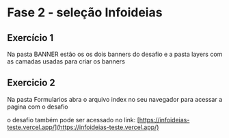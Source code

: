 # Fase 2 - seleção Infoideias


## Exercício 1

Na pasta BANNER estão os os dois banners do desafio e a pasta layers com as camadas usadas para criar os banners


## Exercicio 2

Na pasta Formularios abra o arquivo index no seu navegador para acessar a pagina com o desafio

o desafio também pode ser acessado no link: [https://infoideias-teste.vercel.app/](https://infoideias-teste.vercel.app/)
